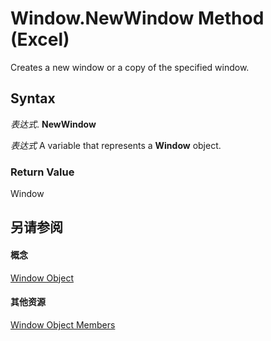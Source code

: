 
# Window.NewWindow Method (Excel)

Creates a new window or a copy of the specified window.


## Syntax

 _表达式_. **NewWindow**

 _表达式_ A variable that represents a **Window** object.


### Return Value

Window


## 另请参阅


#### 概念


[Window Object](8591b1ad-76f8-14e2-9120-406b65093f5a.md)
#### 其他资源


[Window Object Members](http://msdn.microsoft.com/library/f11db427-24a4-041c-2fd5-03ce73ae6c16%28Office.15%29.aspx)